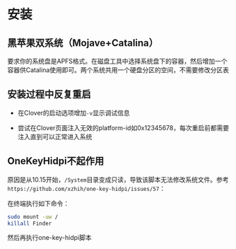 # 安装

## 黑苹果双系统（Mojave+Catalina）

要求你的系统盘是APFS格式。在磁盘工具中选择系统盘下的容器，然后增加一个容器供Catalina使用即可。两个系统共用一个硬盘分区的空间，不需要修改分区表

## 安装过程中反复重启

* 在Clover的启动选项增加`-v`显示调试信息

* 尝试在Clover页面注入无效的platform-id如0x12345678，每次重启前都需要注入直到可以正常进入系统

## OneKeyHidpi不起作用

原因是从10.15开始，`/System`目录变成只读，导致该脚本无法修改系统文件。参考`https://github.com/xzhih/one-key-hidpi/issues/57`：

在终端执行如下命令：

```sh
sudo mount -uw /
killall Finder
```

然后再执行one-key-hidpi脚本